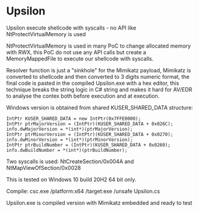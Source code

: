# Upsilon
Upsilon execute shellcode with syscalls - no API like NtProtectVirtualMemory is used

NtProtectVirtualMemory is used in many PoC to change allocated memory with RWX, this PoC do not use any API calls but create a MemoryMappedFile
to execute our shellcode with syscalls.

Resolver function is just a "sinkhole" for the Mimikatz payload, Mimikatz is converted to shellcode and then converted to 3 digits numeric format, 
the final code is pasted in the compiled Upsilon.exe with a hex editor, this technique breaks the string logic in C# string and makes it hard for
AV/EDR to analyse the contex both before execution and at execution.

Windows version is obtained from shared KUSER_SHARED_DATA structure:
```
IntPtr KUSER_SHARED_DATA = new IntPtr(0x7FFE0000);
IntPtr ptrMajorVersion = (IntPtr)(KUSER_SHARED_DATA + 0x026C);
info.dwMajorVersion = *(int*)(ptrMajorVersion);
IntPtr ptrMinorVersion = (IntPtr)(KUSER_SHARED_DATA + 0x0270);
info.dwMinorVersion = *(int*)(ptrMinorVersion);
IntPtr ptrBuildNumber = (IntPtr)(KUSER_SHARED_DATA + 0x0260);
info.dwBuildNumber = *(int*)(ptrBuildNumber);
```
Two syscalls is used: NtCreateSection/0x004A and NtMapViewOfSection/0x0028

This is tested on Windows 10 build 20H2 64 bit only.

Compile: csc.exe /platform:x64 /target:exe /unsafe Upsilon.cs

Upsilon.exe is compiled version with Mimikatz embedded and ready to test
